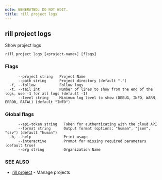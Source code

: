 ```yaml
---
note: GENERATED. DO NOT EDIT.
title: rill project logs
---
```

## rill project logs

Show project logs

```
rill project logs [<project-name>] [flags]
```

### Flags

```
      --project string   Project Name
      --path string      Project directory (default ".")
  -f, --follow           Follow logs
  -t, --tail int         Number of lines to show from the end of the logs, use -1 for all logs (default -1)
      --level string     Minimum log level to show (DEBUG, INFO, WARN, ERROR, FATAL) (default "INFO")
```

### Global flags

```
      --api-token string   Token for authenticating with the cloud API
      --format string      Output format (options: "human", "json", "csv") (default "human")
  -h, --help               Print usage
      --interactive        Prompt for missing required parameters (default true)
      --org string         Organization Name
```

### SEE ALSO

* [rill project](project.md)	 - Manage projects

